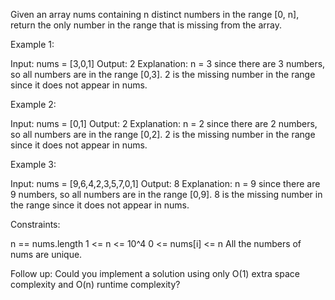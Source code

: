 Given an array nums containing n distinct numbers in the range [0, n], return
the only number in the range that is missing from the array.


Example 1:


Input: nums = [3,0,1]
Output: 2
Explanation: n = 3 since there are 3 numbers, so all numbers are in the range
[0,3]. 2 is the missing number in the range since it does not appear in
nums.


Example 2:


Input: nums = [0,1]
Output: 2
Explanation: n = 2 since there are 2 numbers, so all numbers are in the range
[0,2]. 2 is the missing number in the range since it does not appear in
nums.


Example 3:


Input: nums = [9,6,4,2,3,5,7,0,1]
Output: 8
Explanation: n = 9 since there are 9 numbers, so all numbers are in the range
[0,9]. 8 is the missing number in the range since it does not appear in
nums.



Constraints:


n == nums.length
1 <= n <= 10^4
0 <= nums[i] <= n
All the numbers of nums are unique.



Follow up: Could you implement a solution using only O(1) extra space
complexity and O(n) runtime complexity?



